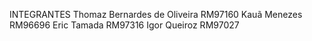 INTEGRANTES 
Thomaz Bernardes de Oliveira RM97160
Kauã Menezes RM96696
Eric Tamada RM97316
Igor Queiroz RM97027
